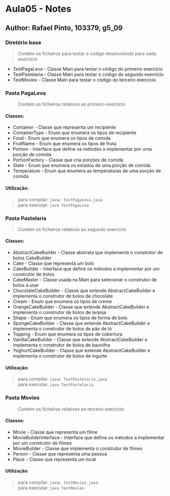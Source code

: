 # Aula05 - Notes

## Author: Rafael Pinto, 103379, g5_09

### Diretório base
> Contém os ficheiros para testar o código desenvolvido para cada exercício
* TestPagaLeva - Classe Main para testar o código do primeiro exercício
* TestPastelaria - Classe Main para testar o código do segundo exercício
* TestMovies - Classe Main para testar o código do terceiro exercício

### Pasta PagaLeva 
> Contém os ficheiros relativos ao primeiro exercício
#### Classes: 
* Container - Classe que representa um recipiente
* ContainerType - Enum que enumera os tipos de recipiente
* Food - Enum que enumera os tipos de comida
* FruitName - Enum que enumera os tipos de fruta
* Portion - Interface que define os métodos a implementar por uma porção de comida
* PortionFactory - Classe que cria porções de comida
* State - Enum que enumera os estados de uma porção de comida
* Temperature - Enum que enumera as temperaturas de uma porção de comida

#### Utilização:
> para compilar: `javac TestPagaLeva.java`  
> para executar: `java TestPagaLeva`

### Pasta Pastelaria
> Contém os ficheiros relativos ao segundo exercício  
#### Classes:  
* AbstractCakeBuilder - Classe abstrata que implementa o construtor de bolos CakeBuilder
* Cake - Classe que representa um bolo
* CakeBuilder - Interface que define os métodos a implementar por um construtor de bolos
* CakeMaster - Classe usada na Main para selecionar o construtor de bolos a usar
* ChocolateCakeBuilder - Classe que extende AbstractCakeBuilder e implementa o construtor de bolos de chocolate
* Cream - Enum que enumera os tipos de creme
* OrangeCakeBuilder - Classe que extende AbstractCakeBuilder e implementa o construtor de bolos de laranja
* Shape - Enum que enumera os tipos de forma de bolo
* SpongeCakeBuilder - Classe que extende AbstractCakeBuilder e implementa o construtor de bolos de pão de ló
* Topping - Enum que enumera os tipos de cobertura
* VanillaCakeBuilder - Classe que extende AbstractCakeBuilder e implementa o construtor de bolos de baunilha
* YoghurtCakeBuilder - Classe que extende AbstractCakeBuilder e implementa o construtor de bolos de iogurte

#### Utilização:
> para compilar: `javac TestPastelaria.java`  
> para executar: `java TestPastelaria`

### Pasta Movies
> Contém os ficheiros relativos ao terceiro exercício
#### Classes:
* Movie - Classe que representa um filme
* MovieBuilderInterface - Interface que define os métodos a implementar por um construtor de filmes
* MovieBuilder - Classe que implementa o construtor de filmes
* Person - Classe que representa uma pessoa
* Place - Classe que representa um local

#### Utilização:
> para compilar: `javac TestMovies.java`  
> para executar: `java TestMovies`
